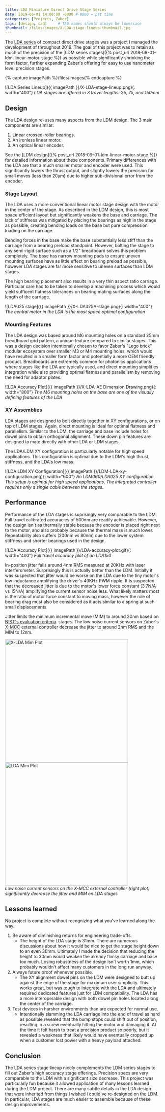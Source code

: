 ```yaml
---
title: LDA Miniature Direct Drive Stage Series
date: 2019-06-01 14:00:00 -0800 #-0800 = pst time
categories: [Projects, Zaber]
tags: [design, cad]     # TAG names should always be lowercase
thumbnail: /files/images/X-LDA-stage-lineup-thumbnail.jpg
---
```


The [LDA series](https://www.zaber.com/products/linear-stages/X-LDA-AE) of compact direct drive stages was a project I managed the development of throughout 2019. The goal of this project was to retain as much of the precision of the [LDM series stages]({% post_url 2018-09-01-ldm-linear-motor-stage %}) as possible while significantly shrinking the form factor, further expanding Zaber's offering for easy to use nanometer level precision stages.

{% capture imagePath %}/files/images{% endcapture %}

![LDA Series Lineup]({{ imagePath }}/X-LDA-stage-lineup.png){: width="400"} 
_LDA stages are offered in 3 travel lengths: 25, 75, and 150mm_

## Design

The LDA design re-uses many aspects from the LDM design. The 3 main components are similar:  

1. Linear crossed-roller bearings.
2. An ironless linear motor.
3. An optical linear encoder.

See the [LDM design]({% post_url 2018-09-01-ldm-linear-motor-stage %}) for detailed information about these components. Primary differences with the LDA are that a much smaller motor and encoder were used. This significantly lowers the thrust output, and slightly lowers the precision for small moves (less than 20µm) due to higher sub-divisional error from the encoder. 

### Stage Layout

The LDA uses a more conventional linear motor stage design with the motor in the center of the stage. As described in the LDM design, this is most space efficient layout but significantly weakens the base and carriage. The lack of stiffness was mitigated by placing the bearings as high in the stage as possible, creating bending loads on the base but pure compression loading on the carriage. 

Bending forces in the base make the base substantially less stiff than the carriage from a bearing preload standpoint. However, bolting the stage to any semi-rigid surface such as a 1/2" breadboard solves this problem completely. The base has narrow mounting pads to ensure uneven mounting surfaces have as little effect on bearing preload as possible, however LDA stages are far more sensitive to uneven surfaces than LDM stages.

The high bearing placement also results in a very thin aspect ratio carriage. Particular care had to be taken to develop a machining process which would yield sufficent flatness tolerances on bearing mating surfaces along the length of the carriage.

![LDA025 stage]({{ imagePath }}/X-LDA025A-stage.png){: width="400"} 
_The central motor in the LDA is the most space optimal configuration_

### Mounting Features

The LDA design was based around M6 mounting holes on a standard 25mm breadboard grid pattern, a unique feature compared to similar stages. This was a design decision intentionally chosen to favor Zaber's "Lego brick" modular ecosystem over smaller M3 or M4 mounting holes, which would have resulted in a smaller form factor and potentially a more OEM friendly product. Breadboards are extremely common for photonics applications where stages like the LDA are typically used, and direct mounting simplifies integration while also providing optimal flatness and parallelism by removing the need for adaptor plates.

![LDA Accuracy Plot]({{ imagePath }}/X-LDA-AE Dimension Drawing.png){: width="800"} 
_The M6 mounting holes on the base are one of the visually defining features of the LDA_

### XY Assemblies

LDA stages are designed to bolt directly together in XY configurations, or on top of LDM stages. Again, direct mounting is ideal for optimal flatness and parallelism. Similar to the LDM, the carriage and base include holes for dowel pins to obtain orthogonal alignment. These down pin features are designed to mate directly with other LDA or LDM stages.

The LDA/LDM XY configuration is particularly notable for high speed applications. This configuration is optimal due to the LDM's high thrust, stiffness, and the LDA's low mass.

![LDA LDM XY Configuration]({{ imagePath }}/LDM-LDA-xy-configuration.png){: width="600"} 
_An LDM060/LDA025 XY configuration. This setup is optimal for high speed applications. The integrated controller requires only a single cable between the stages._

## Performance

Performance of the LDA stages is suprisingly very comparable to the LDM. Full travel calibrated accuracies of 500nm are readily achievable. However, the design isn't as thermally stable because the encoder is placed right next to the motor, and also probably because the thermal mass is much lower. Repeatability also suffers (200nm vs 80nm) due to the lower system stiffness and shorter bearings used in the design.

![LDA Accuracy Plot]({{ imagePath }}/LDA-accuracy-plot.gif){: width="400"} 
_Full travel accuracy plot of an LDA150_

In-position jitter falls around 4nm RMS measured at 20KHz with laser interferometer. Surprisingly this is actually better than the LDM. Initially it was suspected that jitter would be worse on the LDA due to the tiny motor's low inductance amplifying the driver's 40KHz PWM ripple. It is suspected that the decreased jitter is due to the motor's lower force constant (3.7N/A vs 15N/A) amplifying the current sensor noise less. What likely matters most is the ratio of motor force constant to moving mass, however the role of bearing drag must also be considered as it acts similar to a spring at such small displacements.

Jitter limits the minimum incremental move (MIM) to around 20nm based on [NIST's evaluation criteria](https://www.nist.gov/publications/methods-performance-evaluation-single-axis-positioning-systems-incremental-step-test). stages. The low noise current sensors on Zaber's [X-MCC](https://www.zaber.com/products/controllers-joysticks/X-MCC) external controller decrease the jitter to around 2nm RMS and the MIM to 12nm.

<div class="container">
  <div class="row">
    <div class="col">
      <img src='{{ imagePath }}/X-LDA-MIM-plot.gif' alt='X-LDA Mim Plot' width="400px" />
    </div>
    <div class="col">
      <img src='{{ imagePath }}/LDA-MCC-MIM-plot.gif' alt='LDA Mim Plot' width="400px" />
    </div>
  </div>
  <em>
    Low noise current sensors on the X-MCC external controller (right plot) significantly decrease the jitter and MIM on LDA stages
   </em>
</div>

## Lessons learned

No project is complete without recognizing what you've learned along the way.

1. Be aware of diminishing returns for engineering trade-offs.
   - The height of the LDA stage is 31mm. There are numerous discussions about how it would be nice to get the stage height down to an even 30mm. Ultimately I made the decision that reducing the height to 30mm would weaken the already flimsy carriage and base too much. Losing robustness of the design isn't worth 1mm, which probably wouldn't affect many customers in the long run anyway.
2. Always future proof whenever possible.
   - The XY alignment dowel pins on the LDM were designed to butt up against the edge of the stage for maximum user simplicity. This works great, but was tough to integrate with the LDA and ultimately required dedicated features just for LDM compatibility. The LDA has a more interoperable design with both dowel pin holes located along the center of the carriage.
3. Test devices in harsher environments than are expected for normal use.
   - Intentionally slamming the LDA carriage into the end of travel as hard as possible revealed that the bump stops could shift out of position, resulting in a screw eventually hitting the motor and damaging it. At the time it felt harsh to treat a precision product so poorly, but it revealed a weakness that likely would have eventually cropped up when a customer lost power with a heavy payload attached. 

## Conclusion

The LDA series stage lineup nicely complements the LDM series stages to fill out Zaber's high accuracy stage offerings. Precision specs are very comparable to the LDM with a significant size decrease. This project was particularly fun because it allowed application of many lessons learned during the LDM project. There are many subtle details in the LDA design that were inherited from things I wished I could've re-designed on the LDM. In particular, LDA stages are much easier to assemble because of these design improvements.


